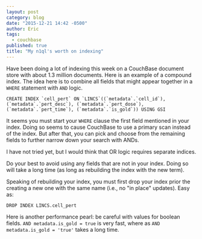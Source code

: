 ```yaml
---
layout: post
category: blog
date: "2015-12-21 14:42 -0500"
author: Eric
tags: 
  - couchbase
published: true
title: "My n1ql's worth on indexing"
---
```


Have been doing a lot of indexing this week on a CouchBase document store with about 1.3 million documents. Here is an example of a compound index.  The idea here is to combine all fields that might appear together in a `WHERE` statement with `AND` logic.

```
CREATE INDEX `cell_pert` ON `LINCS`((`metadata`.`cell_id`), (`metadata`.`pert_desc`), (`metadata`.`pert_dose`), (`metadata`.`pert_time`), (`metadata`.`is_gold`)) USING GSI
```

It seems you must start your `WHERE` clause the first field mentioned in your index.  Doing so seems to cause CouchBase to use a primary scan instead of the index.  But after that, you can pick and choose from the remaining fields to further narrow down your search with ANDs.

I have not tried yet, but I would think that OR logic requires separate indices.

Do your best to avoid using any fields that are not in your index.  Doing so will take a long time (as long as rebuilding the index with the new term).

Speaking of rebuilding your index, you must first drop your index prior the creating a new one with the same name (i.e., no "in place" updates).  Easy as:

```
DROP INDEX LINCS.cell_pert
```

Here is another performance pearl: be careful with values for boolean fields.  `AND metadata.is_gold = true` is very fast, where as `AND metadata.is_gold = 'true'` takes a long time.

